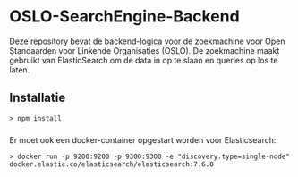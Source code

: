 # OSLO-SearchEngine-Backend

Deze repository bevat de backend-logica voor de zoekmachine voor Open Standaarden voor Linkende Organisaties (OSLO). De zoekmachine maakt
gebruikt van ElasticSearch om de data in op te slaan en queries op los te laten.

## Installatie

```
> npm install
```

### 

Er moet ook een docker-container opgestart worden voor Elasticsearch:

```
> docker run -p 9200:9200 -p 9300:9300 -e "discovery.type=single-node" docker.elastic.co/elasticsearch/elasticsearch:7.6.0
```
